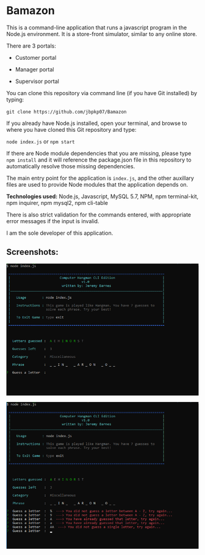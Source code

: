 # Bamazon

This is a command-line application that runs a javascript program in the Node.js environment. It is a store-front simulator, similar to any online store. 

There are 3 portals:

  * Customer portal
    
  * Manager portal
    
  * Supervisor portal

You can clone this repository via command line (if you have Git installed) by typing:  

`git clone https://github.com/jbpkp07/Bamazon`

If you already have Node.js installed, open your terminal, and browse to where you have cloned this Git repository and type:  

`node index.js` or `npm start`

If there are Node module dependencies that you are missing, please type `npm install` and it will reference the package.json file in this repository to automatically resolve those missing dependencies.

The main entry point for the application is `index.js`, and the other auxillary files are used to provide Node modules that the application depends on.

**Technologies used:**  Node.js, Javascript, MySQL 5.7, NPM, npm terminal-kit, npm inquirer, npm mysql2, npm cli-table

There is also strict validation for the commands entered, with appropriate error messages if the input is invalid.

I am the sole developer of this application.


## Screenshots:

![screenshot](https://github.com/jbpkp07/ConstructorWordGuess/blob/master/images/screenshot.png)

![validation](https://github.com/jbpkp07/ConstructorWordGuess/blob/master/images/validation.png)



